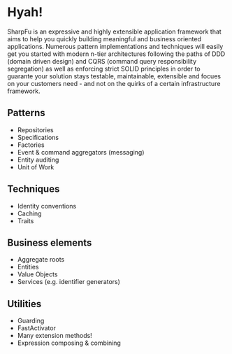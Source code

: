 # Hyah!

SharpFu is an expressive and highly extensible application framework that aims to help
you quickly building meaningful and business oriented applications. Numerous pattern implementations
and techniques will easily get you started with modern n-tier architectures following the paths
of DDD (domain driven design) and CQRS (command query responsibility segregation) as well as enforcing
strict SOLID principles in order to guarante your solution stays testable, maintainable, extensible 
and focues on your customers need - and not on the quirks of a certain infrastructure framework.

## Patterns

* Repositories
* Specifications
* Factories
* Event & command aggregators (messaging)
* Entity auditing
* Unit of Work

## Techniques

* Identity conventions
* Caching
* Traits

## Business elements

* Aggregate roots
* Entities
* Value Objects
* Services (e.g. identifier generators)

## Utilities

* Guarding
* FastActivator
* Many extension methods!
* Expression composing & combining
